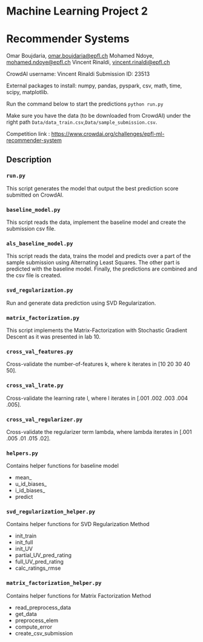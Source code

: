 # Machine Learning Project 2
# Recommender Systems

Omar Boujdaria, omar.boujdaria@epfl.ch
Mohamed Ndoye, mohamed.ndoye@epfl.ch
Vincent Rinaldi, vincent.rinaldi@epfl.ch

CrowdAI username: Vincent Rinaldi
Submission ID: 23513

External packages to install: numpy, pandas, pyspark, csv, math, time, scipy, matplotlib.

Run the command below to start the predictions
    `python run.py`

Make sure you have the data (to be downloaded from CrowdAI) under the right path `Data/data_train.csv`,`Data/sample_submission.csv`.

Competition link : https://www.crowdai.org/challenges/epfl-ml-recommender-system

## Description

### `run.py`

This script generates the model that output the best prediction score submitted on CrowdAI.

### `baseline_model.py`

This script reads the data, implement the baseline model and create the submission csv file.

### `als_baseline_model.py`

This script reads the data, trains the model and predicts over a part of the sample submission using Alternating Least Squares. The other part is predicted with the baseline model. Finally, the predictions are combined and the csv file is created.

### `svd_regularization.py`

Run and generate data prediction using SVD Regularization.

### `matrix_factorization.py`

This script implements the Matrix-Factorization with Stochastic Gradient Descent as it was presented in lab 10.

### `cross_val_features.py`

Cross-validate the number-of-features k, where k iterates in [10 20 30 40 50].


### `cross_val_lrate.py`

Cross-validate the learning rate l, where l iterates in [.001 .002 .003 .004 .005].


### `cross_val_regularizer.py`

Cross-validate the regularizer term lambda, where lambda iterates in [.001 .005 .01 .015 .02].


### `helpers.py`

Contains helper functions for baseline model

- mean_
- u_id_biases_
- i_id_biases_
- predict


### `svd_regularization_helper.py`

Contains helper functions for SVD Regularization Method

- init_train
- init_full
- init_UV
- partial_UV_pred_rating
- full_UV_pred_rating
- calc_ratings_rmse


### `matrix_factorization_helper.py`

Contains helper functions for Matrix Factorization Method

- read_preprocess_data
- get_data
- preprocess_elem
- compute_error
- create_csv_submission
